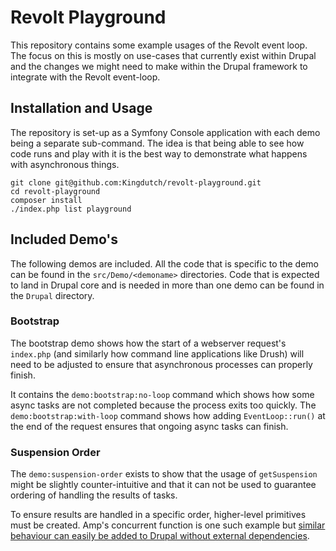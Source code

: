 # Revolt Playground

This repository contains some example usages of the Revolt event loop. The focus on this is mostly
on use-cases that currently exist within Drupal and the changes we might need to make within the 
Drupal framework to integrate with the Revolt event-loop.

## Installation and Usage
The repository is set-up as a Symfony Console application with each demo being a separate 
sub-command. The idea is that being able to see how code runs and play with it is the best way 
to demonstrate what happens with asynchronous things.

```shell
git clone git@github.com:Kingdutch/revolt-playground.git
cd revolt-playground
composer install
./index.php list playground
```

## Included Demo's

The following demos are included. All the code that is specific to the demo can be found in the 
`src/Demo/<demoname>` directories. Code that is expected to land in Drupal core and is needed in 
more than one demo can be found in the `Drupal` directory.

### Bootstrap
The bootstrap demo shows how the start of a webserver request's `index.php` (and similarly how 
command line applications like Drush) will need to be adjusted to ensure that asynchronous 
processes can properly finish.

It contains the `demo:bootstrap:no-loop` command which shows how some async tasks are not 
completed because the process exits too quickly. The `demo:bootstrap:with-loop` command shows 
how adding `EventLoop::run()` at the end of the request ensures that ongoing async tasks can finish.

### Suspension Order
The `demo:suspension-order` exists to show that the usage of `getSuspension` might be slightly 
counter-intuitive and that it can not be used to guarantee ordering of handling the results of 
tasks. 

To ensure results are handled in a specific order, higher-level primitives must be created. 
Amp's concurrent function is one such example but [similar behaviour can easily be added to 
Drupal without external dependencies](https://github.com/revoltphp/event-loop/issues/56#issuecomment-1053667638).
